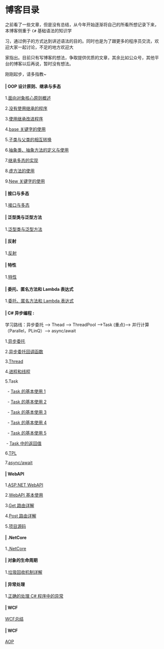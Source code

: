 # 博客目录

之前看了一些文章，但是没有总结，从今年开始逐渐将自己的所看所想记录下来，本博客侧重于 `C#` 基础语法的知识学

习，通过例子的方式达到讲述语法的目的。同时也是为了跟更多的程序员交流，欢迎大家一起讨论，不足的地方欢迎大

家指出。目前只有写博客的想法，争取提供优质的文章，其余比如公众号，其他平台的博客以后再说，暂时没有想法。

刚刚起步，请多指教~

#### | OOP 设计原则、继承与多态

1.[面向对象核心原则概述](https://github.com/Damon-Salvatore/CSharp-Learning/issues/1)

2.[没有使用继承的程序](https://github.com/Damon-Salvatore/CSharp-Learning/issues/2)

3.[使用继承改进程序](https://github.com/Damon-Salvatore/CSharp-Learning/issues/3)

4.[base 关键字的使用](https://github.com/Damon-Salvatore/CSharp-Learning/issues/4)

5.[子类与父类的相互转换](https://github.com/Damon-Salvatore/CSharp-Learning/issues/5)

6.[抽象类、抽象方法的定义与使用](https://github.com/Damon-Salvatore/CSharp-Learning/issues/6)

7.[继承多态的实现](https://github.com/Damon-Salvatore/CSharp-Learning/issues/7)

8.[虚方法的使用](https://github.com/Damon-Salvatore/CSharp-Learning/issues/8)

9.[New 关键字的使用](https://github.com/Damon-Salvatore/CSharp-Learning/issues/9)

#### | 接口与多态

1.[接口与多态](https://github.com/Damon-Salvatore/CSharp-Learning/issues/10)

#### | 泛型类与泛型方法

1.[泛型类与泛型方法](https://github.com/Damon-Salvatore/CSharp-Learning/issues/11)

#### | 反射

1.[反射](https://github.com/Damon-Salvatore/CSharp-Learning/issues/12)

#### | 特性

1.[特性](https://github.com/Damon-Salvatore/CSharp-Learning/issues/13)

#### | 委托、匿名方法和 Lambda 表达式

1.[委托、匿名方法和 Lambda 表达式](https://github.com/Damon-Salvatore/CSharp-Learning/issues/14)

#### | C# 异步编程 :

学习路线：异步委托 --> Thead --> ThreadPool -->Task (重点)--> 并行计算（Parallel，PLinQ）--> async/await

1.[异步委托](https://github.com/Damon-Salvatore/CSharp-Learning/issues/15)

2.[异步委托回调函数](https://github.com/Damon-Salvatore/CSharp-Learning/issues/16)

3.[Thread](https://github.com/Damon-Salvatore/CSharp-Learning/issues/17)

4.[进程和线程](https://github.com/Damon-Salvatore/CSharp-Learning/issues/18)

5.Task

&nbsp; - [Task 的基本使用 1](https://github.com/Damon-Salvatore/CSharp-Learning/issues/19)

&nbsp; - [Task 的基本使用 2](https://github.com/Damon-Salvatore/CSharp-Learning/issues/20)

&nbsp; - [Task 的基本使用 3](https://github.com/Damon-Salvatore/CSharp-Learning/issues/21)

&nbsp; - [Task 的基本使用 4](https://github.com/Damon-Salvatore/CSharp-Learning/issues/22)

&nbsp; - [Task 的基本使用 5](https://github.com/Damon-Salvatore/CSharp-Learning/issues/23)

&nbsp;- [Task 中的返回值](https://github.com/Damon-Salvatore/CSharp-Learning/issues/24)

6.[TPL](https://github.com/Damon-Salvatore/CSharp-Learning/issues/25)

7.[async/await](https://github.com/Damon-Salvatore/CSharp-Learning/issues/26)

#### | WebAPI

1.[ASP.NET WebAPI](https://github.com/Damon-Salvatore/CSharp-Learning/issues/27)

2.[WebAPI 基本使用](https://github.com/Damon-Salvatore/CSharp-Learning/issues/28)

3.[Get 路由详解](https://github.com/Damon-Salvatore/CSharp-Learning/issues/29)

4.[Post 路由详解](https://github.com/Damon-Salvatore/CSharp-Learning/issues/30)

5.[项目源码](https://github.com/Damon-Salvatore/CSharp-Learning/issues/31)

#### | .NetCore

1.[.NetCore](https://github.com/Damon-Salvatore/CSharp-Learning/issues/32)

#### | 对象的生命周期

1.[垃圾回收机制详解](https://github.com/Damon-Salvatore/CSharp-Learning/issues/33)

#### | 异常处理

1.[正确的处理 C# 程序中的异常](https://github.com/Damon-Salvatore/CSharp-Learning/issues/34)

#### | WCF

[WCF总结](https://github.com/Damon-Salvatore/CSharp-Learning/issues/35)

#### | WCF

[AOP](https://github.com/Damon-Salvatore/CSharp-Learning/issues/36)
